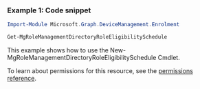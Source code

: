 ### Example 1: Code snippet

```powershellImport-Module Microsoft.Graph.DeviceManagement.Enrolment

Get-MgRoleManagementDirectoryRoleEligibilitySchedule
```
This example shows how to use the New-MgRoleManagementDirectoryRoleEligibilitySchedule Cmdlet.
To learn about permissions for this resource, see the [permissions reference](/graph/permissions-reference).

